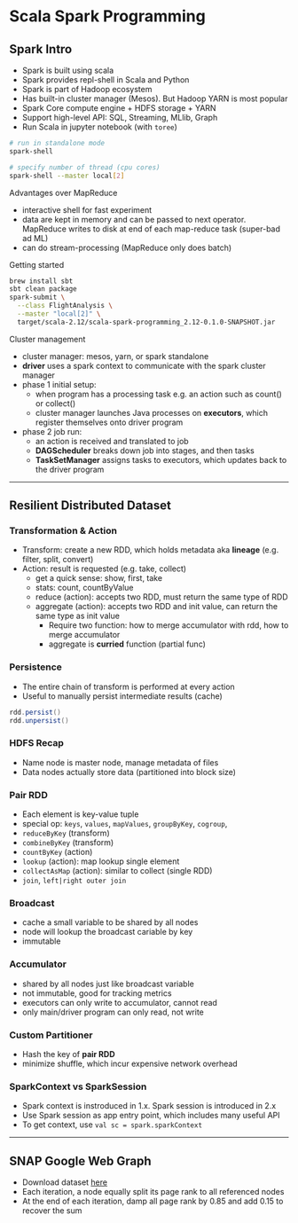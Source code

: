 # Scala Spark Programming

## Spark Intro

- Spark is built using scala
- Spark provides repl-shell in Scala and Python
- Spark is part of Hadoop ecosystem
- Has built-in cluster manager (Mesos). But Hadoop YARN is most popular
- Spark Core compute engine + HDFS storage + YARN
- Support high-level API: SQL, Streaming, MLlib, Graph
- Run Scala in jupyter notebook (with `toree`)

```bash
# run in standalone mode
spark-shell

# specify number of thread (cpu cores)
spark-shell --master local[2]
```

Advantages over MapReduce

- interactive shell for fast experiment
- data are kept in memory and can be passed to next operator. MapReduce writes to disk at end of each map-reduce task (super-bad ad ML)
- can do stream-processing (MapReduce only does batch)

Getting started
```bash
brew install sbt
sbt clean package
spark-submit \
  --class FlightAnalysis \
  --master "local[2]" \
  target/scala-2.12/scala-spark-programming_2.12-0.1.0-SNAPSHOT.jar
```

Cluster management
* cluster manager: mesos, yarn, or spark standalone
* **driver** uses a spark context to communicate with the spark cluster manager
* phase 1 initial setup: 
  * when program has a processing task e.g. an action such as count() or collect()
  * cluster manager launches Java processes on **executors**, which register themselves onto driver program
* phase 2 job run:
  * an action is received and translated to job
  * **DAGScheduler** breaks down job into stages, and then tasks
  * **TaskSetManager** assigns tasks to executors, which updates back to the driver program 

---

## Resilient Distributed Dataset

### Transformation & Action

- Transform: create a new RDD, which holds metadata aka **lineage** (e.g. filter, split, convert)
- Action: result is requested (e.g. take, collect)
  - get a quick sense: show, first, take
  - stats: count, countByValue
  - reduce (action): accepts two RDD, must return the same type of RDD
  - aggregate (action): accepts two RDD and init value, can return the same type as init value
    - Require two function: how to merge accumulator with rdd, how to merge accumulator
    - aggregate is **curried** function (partial func)
    
### Persistence

- The entire chain of transform is performed at every action
- Useful to manually persist intermediate results (cache)

```scala
rdd.persist()
rdd.unpersist()
```

### HDFS Recap

- Name node is master node, manage metadata of files
- Data nodes actually store data (partitioned into block size)

### Pair RDD

- Each element is key-value tuple
- special op: `keys`, `values`, `mapValues`, `groupByKey`, `cogroup`,
- `reduceByKey` (transform)
- `combineByKey` (transform)
- `countByKey` (action)
- `lookup` (action): map lookup single element
- `collectAsMap` (action): similar to collect (single RDD)
- `join`, `left|right outer join`

### Broadcast

- cache a small variable to be shared by all nodes
- node will lookup the broadcast cariable by key
- immutable

### Accumulator

- shared by all nodes just like broadcast variable
- not immutable, good for tracking metrics
- executors can only write to accumulator, cannot read
- only main/driver program can only read, not write

### Custom Partitioner
- Hash the key of **pair RDD**
- minimize shuffle, which incur expensive network overhead

### SparkContext vs SparkSession
* Spark context is instroduced in 1.x. Spark session is introduced in 2.x
* Use Spark session as app entry point, which includes many useful API
* To get context, use `val sc = spark.sparkContext`

---
## SNAP Google Web Graph
* Download dataset [here](https://snap.stanford.edu/data/web-Google.html)
* Each iteration, a node equally split its page rank to all referenced nodes
* At the end of each iteration, damp all page rank by 0.85 and add 0.15 to recover the sum